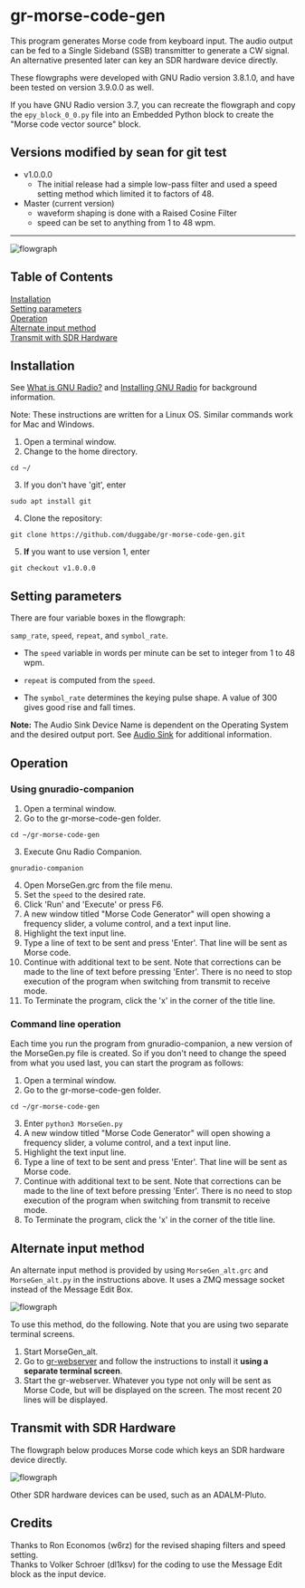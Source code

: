 # gr-morse-code-gen
This program generates Morse code from keyboard input. The audio output can be fed to a Single Sideband (SSB) transmitter to generate a CW signal. An alternative presented later can key an SDR hardware device directly.

These flowgraphs were developed with GNU Radio version 3.8.1.0, and have been tested on version 3.9.0.0 as well.

If you have GNU Radio version 3.7, you can recreate the flowgraph and copy the `epy_block_0_0.py` file into an Embedded Python block to create the "Morse code vector source" block.

## Versions  modified by sean for git test 

* v1.0.0.0
  * The initial release had a simple low-pass filter and used a speed setting method which limited it to factors of 48.
* Master (current version)
  * waveform shaping is done with a Raised Cosine Filter
  * speed can be set to anything from 1 to 48 wpm.

---

![flowgraph](./MorseGen_fg.png "Gnu Radio flowgraph")

## Table of Contents

[Installation](#install)  
[Setting parameters](#params)  
[Operation](#ops)  
[Alternate input method](#alternate)  
[Transmit with SDR Hardware](#transmit)

<a name="install"/>

## Installation

See [What is GNU Radio?](https://wiki.gnuradio.org/index.php/What_is_GNU_Radio%3F) and [Installing GNU Radio](https://wiki.gnuradio.org/index.php/InstallingGR) for background information.

Note: These instructions are written for a Linux OS. Similar commands work for Mac and Windows.

1. Open a terminal window.
2. Change to the home directory.  
```
cd ~/  
```
3. If you don't have 'git', enter  
```
sudo apt install git  
```
4. Clone the repository:  
```
git clone https://github.com/duggabe/gr-morse-code-gen.git
```
5. **If** you want to use version 1, enter  
```
git checkout v1.0.0.0
```

<a name="params"/>

## Setting parameters

There are four variable boxes in the flowgraph:  

```samp_rate```, ```speed```, ```repeat```, and ```symbol_rate```.

* The ```speed``` variable in words per minute can be set to integer from 1 to 48 wpm. 

* ```repeat``` is computed from the ```speed```.

* The ```symbol_rate``` determines the keying pulse shape. A value of 300 gives good rise and fall times.

**Note:** The Audio Sink Device Name is dependent on the Operating System and the desired output port. See [Audio Sink](https://wiki.gnuradio.org/index.php/Audio_Sink) for additional information.

<a name="ops"/>

## Operation

### Using gnuradio-companion

1. Open a terminal window.
2. Go to the gr-morse-code-gen folder.  
```
cd ~/gr-morse-code-gen
```
3. Execute Gnu Radio Companion.  
```
gnuradio-companion
```
4. Open MorseGen.grc from the file menu.
5. Set the ```speed``` to the desired rate.
6. Click 'Run' and 'Execute' or press F6.
7. A new window titled "Morse Code Generator" will open showing a frequency slider, a volume control, and a text input line.
8. Highlight the text input line.
9. Type a line of text to be sent and press 'Enter'. That line will be sent as Morse code.
10. Continue with additional text to be sent. Note that corrections can be made to the line of text before pressing 'Enter'. There is no need to stop execution of the program when switching from transmit to receive mode.
11. To Terminate the program, click the 'x' in the corner of the title line.

### Command line operation

Each time you run the program from gnuradio-companion, a new version of the MorseGen.py file is created. So if you don't need to change the speed from what you used last, you can start the program as follows:

1. Open a terminal window.
2. Go to the gr-morse-code-gen folder.  
```
cd ~/gr-morse-code-gen
```
3. Enter ```python3 MorseGen.py```
4. A new window titled "Morse Code Generator" will open showing a frequency slider, a volume control, and a text input line.
5. Highlight the text input line.
6. Type a line of text to be sent and press 'Enter'. That line will be sent as Morse code.
7. Continue with additional text to be sent. Note that corrections can be made to the line of text before pressing 'Enter'. There is no need to stop execution of the program when switching from transmit to receive mode.
8. To Terminate the program, click the 'x' in the corner of the title line.

<a name="alternate"/>

## Alternate input method

An alternate input method is provided by using ```MorseGen_alt.grc``` and ```MorseGen_alt.py``` in the instructions above. It uses a ZMQ message socket instead of the Message Edit Box.

![flowgraph](./MorseGen_alt_fg.png "Gnu Radio flowgraph")

To use this method, do the following. Note that you are using two separate terminal screens.

1. Start MorseGen_alt.
2. Go to [gr-webserver](https://github.com/duggabe/gr-webserver) and follow the instructions to install it **using a separate terminal screen**.
3. Start the gr-webserver. Whatever you type not only will be sent as Morse Code, but will be displayed on the screen. The most recent 20 lines will be displayed.

<a name="transmit"/>

## Transmit with SDR Hardware

The flowgraph below produces Morse code which keys an SDR hardware device directly.

![flowgraph](./MorseGen_xmt_fg.png "Gnu Radio flowgraph")

Other SDR hardware devices can be used, such as an ADALM-Pluto.


## Credits

Thanks to Ron Economos (w6rz) for the revised shaping filters and speed setting.  
Thanks to Volker Schroer (dl1ksv) for the coding to use the Message Edit block as the input device.

